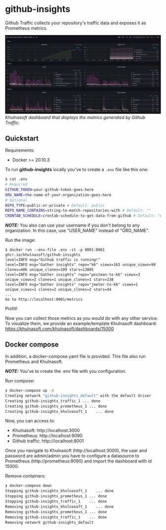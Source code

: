 # github-insights
Github Traffic collects your repository's traffic data and exposes it as Prometheus metrics.

![Khulnasoft dashboard](dashboard/screenshot.png)
*Khulnasoft dashboard that displays the metrics generated by Github Traffic.*

## Quickstart

Requirements:
- Docker >= 20.10.3

To run **github-insights** locally you've to create a `.env` file like this one:

```sh
$ cat .env
# Required
GITHUB_TOKEN=your-github-token-goes-here
ORG_NAME=the-name-of-your-organization-goes-here
# Optional
REPO_TYPE=public-or-private # Default: public
REPO_NAME_CONTAINS=string-to-match-repositories-with # Default: ""
CRONTAB_SCHEDULE=crontab-schedule-to-get-data-from-github # Default: "0 * * * *"
```

**_NOTE:_** You also can use your username if you don't belong to any organization. In this case, use "USER_NAME" instead of "ORG_NAME".

Run the image:
```
$ docker run --env-file .env -it -p 8001:8001 ghcr.io/khulnasoft/github-insights
level=INFO msg="Github traffic is running!" 
level=INFO msg="Gather insights" repo="k6" views=163 unique_views=90 clones=406 unique_clones=109 stars=13805
level=INFO msg="Gather insights" repo="postman-to-k6" views=3 unique_views=2 clones=1 unique_clones=1 stars=238
level=INFO msg="Gather insights" repo="jmeter-to-k6" views=1 unique_views=1 clones=2 unique_clones=2 stars=44
...
Go to http://localhost:8001/metrics
```
Profit!

Now you can collect those metrics as you would do with any other service. To visualize them, we provide an example/template Khulnasoft dashboard: https://khulnasoft.com/khulnasoft/dashboards/15000

## Docker compose
In addition, a docker-compose.yaml file is provided. This file also run Prometheus and Khulnasoft. 

**_NOTE:_** You've to create the .env file with you configuration. 

Run compose:
```zsh
❯ docker-compose up -d
Creating network "github-insights_default" with the default driver
Creating github-insights_traffic_1 ... done
Creating github-insights_prometheus_1 ... done
Creating github-insights_khulnasoft_1    ... done
```

Now, you can access to:
* Khulnasoft: http://localhost:3000
* Prometheus: http://localhost:9090
* Github traffic:  http://localhost:8001

Once you navigate to Khulnasoft (http://localhost:3000), the user and password are admin/admin you have to configure a datasource to Prometheus (http://prometheus:9090) and import the dashboard with id 15000. 

Remove containers:
```zsh
❯ docker-compose down
Stopping github-insights_khulnasoft_1    ... done
Stopping github-insights_prometheus_1 ... done
Stopping github-insights_traffic_1    ... done
Removing github-insights_khulnasoft_1    ... done
Removing github-insights_prometheus_1 ... done
Removing github-insights_traffic_1    ... done
Removing network github-insights_default
```
